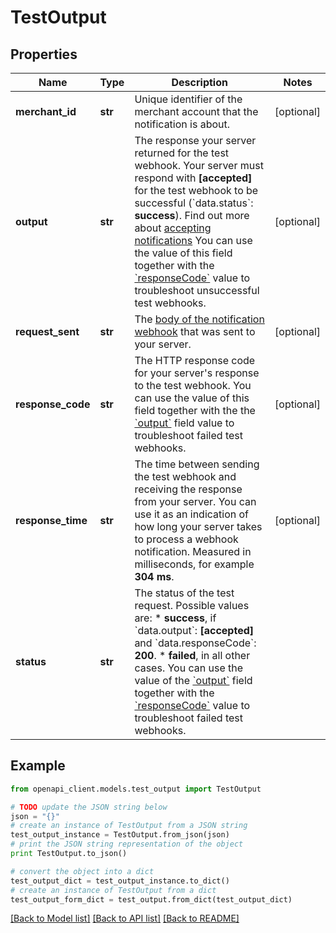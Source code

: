 # TestOutput


## Properties
Name | Type | Description | Notes
------------ | ------------- | ------------- | -------------
**merchant_id** | **str** | Unique identifier of the merchant account that the notification is about. | [optional] 
**output** | **str** | The response your server returned for the test webhook.  Your server must respond with **[accepted]** for the test webhook to be successful (&#x60;data.status&#x60;: **success**). Find out more about [accepting notifications](https://docs.adyen.com/development-resources/webhooks#accept-notifications)  You can use the value of this field together with the [&#x60;responseCode&#x60;](https://docs.adyen.com/api-explorer/#/ManagementService/v1/post/merchants/{merchantId}/webhooks/{id}/test__resParam_data-responseCode) value to troubleshoot unsuccessful test webhooks. | [optional] 
**request_sent** | **str** | The [body of the notification webhook](https://docs.adyen.com/development-resources/webhooks/understand-notifications#notification-structure) that was sent to your server. | [optional] 
**response_code** | **str** | The HTTP response code for your server&#39;s response to the test webhook.  You can use the value of this field together with the the [&#x60;output&#x60;](https://docs.adyen.com/api-explorer/#/ManagementService/v1/post/merchants/{merchantId}/webhooks/{id}/test__resParam_data-output) field value to troubleshoot failed test webhooks. | [optional] 
**response_time** | **str** | The time between sending the test webhook and receiving the response from your server. You can use it as an indication of how long your server takes to process a webhook notification. Measured in milliseconds, for example **304 ms**. | [optional] 
**status** | **str** | The status of the test request. Possible values are: * **success**, if &#x60;data.output&#x60;: **[accepted]** and &#x60;data.responseCode&#x60;: **200**. * **failed**, in all other cases.  You can use the value of the [&#x60;output&#x60;](https://docs.adyen.com/api-explorer/#/ManagementService/v1/post/merchants/{merchantId}/webhooks/{id}/test__resParam_data-output) field together with the [&#x60;responseCode&#x60;](https://docs.adyen.com/api-explorer/#/ManagementService/v1/post/merchants/{merchantId}/webhooks/{id}/test__resParam_data-responseCode) value to troubleshoot failed test webhooks. | 

## Example

```python
from openapi_client.models.test_output import TestOutput

# TODO update the JSON string below
json = "{}"
# create an instance of TestOutput from a JSON string
test_output_instance = TestOutput.from_json(json)
# print the JSON string representation of the object
print TestOutput.to_json()

# convert the object into a dict
test_output_dict = test_output_instance.to_dict()
# create an instance of TestOutput from a dict
test_output_form_dict = test_output.from_dict(test_output_dict)
```
[[Back to Model list]](../README.md#documentation-for-models) [[Back to API list]](../README.md#documentation-for-api-endpoints) [[Back to README]](../README.md)


